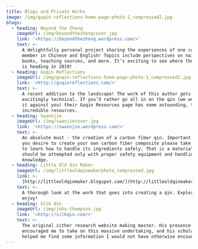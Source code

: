 ```yaml
---
title: Blogs and Private Works
image: /img/guqin-reflections-home-page-photo-1_compressed2.jpg
blogs:
  - heading: Beyond the Zheng
    imageUrl: /img/beyondthezhengcover.jpg
    link: '<https://beyondthezheng.wordpress.com/>'
    text: >-
      A delightfully personal project sharing the experiences of one community
      member in Chinese and English! Topics include perspectives on nails,
      books, teaching sources, and more. It’s exciting to see where the author
      is heading in 2019!
  - heading: Guqin Reflections
    imageUrl: /img/guqin-reflections-home-page-photo-1_compressed2.jpg
    link: '<http://guqinreflections.com/>'
    text: >-
      A recent addition to the landscape! The work of this author gets
      excitingly technical. If you’d rather go all in on the qin (we won’t hold
      it against you) their Guqin Resources page has some astounding, truly
      incredible resources.
  - heading: Swannjie
    imageUrl: /img/swanjiecover.jpg
    link: '<https://swannjie.wordpress.com/>'
    text: >-
      An absolute must - the creation of a carbon fiber qin. Important note: If
      you desire to create your own carbon fiber composite please take the time
      to learn how to handle its ingredients safely. That is a material that
      should be attempted only with proper safety equipment and handling
      knowledge.
  - heading: Little Old Qin Maker
    imageUrl: /img/littleoldqinmakerphoto_compressed.jpg
    link: >-
      [http://littleoldqinmaker.blogspot.com/](http://littleoldqinmaker.blogspot.com/?view=flipcard)
    text: >-
      A thorough look at the work that goes into creating a qin. Explore and
      enjoy!
  - heading: Silk Qin
    imageUrl: /img/john-thompson.jpg
    link: '<http://silkqin.com/>'
    text: >-
      The original zither research website making master. His presence
      encouraged me to take on this massive undertaking, and his scholarship
      helped me find some information I would not have otherwise encountered.
---
```


